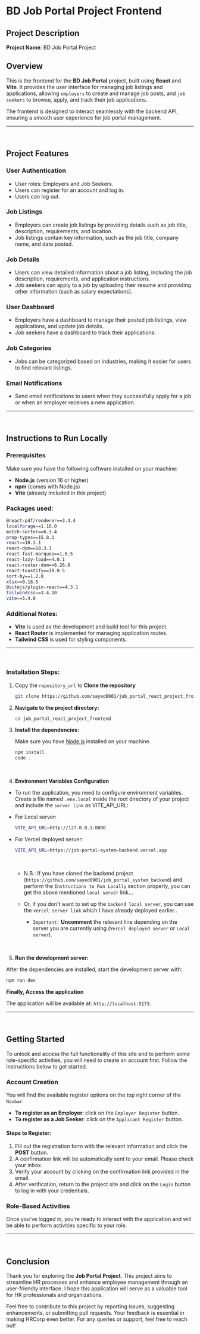 # BD Job Portal Project Frontend

## Project Description

**Project Name**: BD Job Portal Project

## Overview

This is the frontend for the **BD Job Portal** project, built using **React** and **Vite**. It provides the user interface for managing job listings and applications, allowing `employers` to create and manage job posts, and `job seekers` to browse, apply, and track their job applications.

The frontend is designed to interact seamlessly with the backend API, ensuring a smooth user experience for job portal management.

---

<br>

## Project Features

### User Authentication

- User roles: Employers and Job Seekers.
- Users can register for an account and log in.
- Users can log out.

### Job Listings

- Employers can create job listings by providing details such as job title, description, requirements, and location.
- Job listings contain key information, such as the job title, company name, and date posted.

### Job Details

- Users can view detailed information about a job listing, including the job description, requirements, and application instructions.
- Job seekers can apply to a job by uploading their resume and providing other information (such as salary expectations).

### User Dashboard

- Employers have a dashboard to manage their posted job listings, view applications, and update job details.
- Job seekers have a dashboard to track their applications.

### Job Categories

- Jobs can be categorized based on industries, making it easier for users to find relevant listings.

### Email Notifications

- Send email notifications to users when they successfully apply for a job or when an employer receives a new application.

---

<br>

## Instructions to Run Locally

### Prerequisites

Make sure you have the following software installed on your machine:

- **Node.js** (version 16 or higher)
- **npm** (comes with Node.js)
- **Vite** (already included in this project)

### Packages used:

```bash
@react-pdf/renderer==3.4.4
localforage==1.10.0
match-sorter==6.3.4
prop-types==15.8.1
react==18.3.1
react-dom==18.3.1
react-fast-marquee==1.6.5
react-lazy-load==4.0.1
react-router-dom==6.26.0
react-toastify==10.0.5
sort-by==1.2.0
xlsx==0.18.5
@vitejs/plugin-react==4.3.1
tailwindcss==3.4.10
vite==5.4.0
```

### Additional Notes:

- **Vite** is used as the development and build tool for this project.
- **React Router** is implemented for managing application routes.
- **Tailwind CSS** is used for styling components.

---

<br>

### Installation Steps:

1. Copy the `repository_url` to **Clone the repository**

   ```bash
   git clone https://github.com/sayed8901/job_portal_react_project_frontend.git
   ```

2. **Navigate to the project directory:**

   ```bash
   cd job_portal_react_project_frontend
   ```

3. **Install the dependencies:**

   Make sure you have [Node.js](https://nodejs.org/) installed on your machine.

   ```bash
   npm install
   code .
   ```

<br>

4. **Environment Variables Configuration**

- To run the application, you need to configure environment variables. Create a file named `.env.local` inside the root directory of your project and include the `server link` as VITE_API_URL:

* For Local server:

  ```bash
  VITE_API_URL=http://127.0.0.1:8000
  ```

* For Vercel deployed server:

  ```bash
  VITE_API_URL=https://job-portal-system-backend.vercel.app
  ```

  <br>

  - N.B.: If you have cloned the backend project (`https://github.com/sayed8901/job_portal_system_backend`) and perform the `Instructions to Run Locally` section properly, you can get the above mentioned `local server` link...

  - Or, if you don't want to set up the `backend local server`, you can use the `vercel server link` which I have already deployed earlier..

    - `Important:` **Uncomment** the relevant line depending on the server you are currently using (`Vercel deployed server` or `Local server`).

<br>

5. **Run the development server:**

After the dependencies are installed, start the development server with:

```bash
npm run dev
```

**Finally, Access the application**

The application will be available at: `http://localhost:5173`.

---

<br>

## Getting Started

To unlock and access the full functionality of this site and to perform some role-specific activities, you will need to create an account first. Follow the instructions below to get started.

### Account Creation

You will find the available register options on the top right corner of the `Navbar`.

- **To register as an Employer**: click on the `Employer Register` button.
- **To register as a Job Seeker**: click on the `Applicant Register` button.

#### Steps to Register:

1. Fill out the registration form with the relevant information and click the **POST** button.
2. A confirmation link will be automatically sent to your email. Please check your inbox.
3. Verify your account by clicking on the confirmation link provided in the email.
4. After verification, return to the project site and click on the `Login` button to log in with your credentials.

### Role-Based Activities

Once you’ve logged in, you’re ready to interact with the application and will be able to perform activities specific to your role.

---

<br>

## Conclusion

Thank you for exploring the **Job Portal Project**. This project aims to streamline HR processes and enhance employee management through an user-friendly interface. I hope this application will serve as a valuable tool for HR professionals and organizations.

Feel free to contribute to this project by reporting issues, suggesting enhancements, or submitting pull requests. Your feedback is essential in making HRCorp even better. For any queries or support, feel free to reach out!
